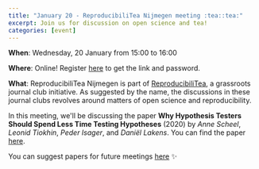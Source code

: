 ```yaml
---
title: "January 20 - ReproducibiliTea Nijmegen meeting :tea::tea:"
excerpt: Join us for discussion on open science and tea!
categories: [event]
---
```


**When**: Wednesday, 20 January from 15:00 to 16:00

**Where**: Online! Register [here](https://forms.gle/H3kJ4dBxCaDwMeit8) to get the link and password.

**What**: ReproducibiliTea Nijmegen is part of [ReproducibiliTea](https://reproducibilitea.org/), a grassroots journal club initiative.
As suggested by the name, the discussions in these journal clubs revolves around matters of open science and reproducibility.

In this meeting, we'll be discussing the paper **Why Hypothesis Testers Should Spend Less Time Testing Hypotheses** (2020) by _Anne Scheel_, _Leonid Tiokhin_, _Peder Isager_, and _Daniël Lakens_.
You can find the paper [here](http://leotiokhin.com/assets/uploads/Scheel_etal_2020_HypothesisTesters_PPS.pdf).

You can suggest papers for future meetings [here](https://docs.google.com/spreadsheets/d/1efHsgzEu9OqKNRk9EARDNL3gBfsPNRgbdt7-PhfWS-U/edit#gid=350301351) :sparkles:
